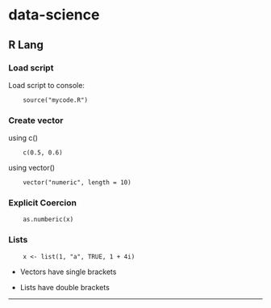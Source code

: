 # data-science

## R Lang

### Load script

Load script to console:

		source("mycode.R")

### Create vector

using c()

		c(0.5, 0.6)

using vector()

		vector("numeric", length = 10)
		
### Explicit Coercion

		as.numberic(x)
		
### Lists

		x <- list(1, "a", TRUE, 1 + 4i)
		
* Vectors have single brackets

* Lists have double brackets

---